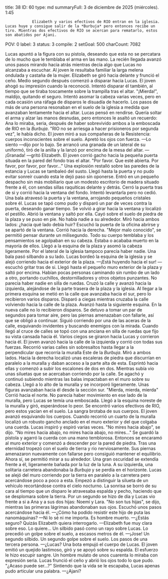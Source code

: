 title:          38
ID:             60
type:           md
summaryFull:    3 de diciembre de 2025 (miércoles). 1:45
                
                Elizabeth y varios efectivos de RIO entran en la iglesia. Lucas huye y consigue salir de la *Burbuja* pero entonces recibe un tiro. Mientras dos efectivos de RIO se acercan para rematarlo, estos son abatidos por Ajani.
POV:            0
label:          3
status:         3
compile:        2
setGoal:        500
charCount:      7082


Lucas apuntó a la figura con su pistola, deseando que esta no se percatara de lo mucho que le temblaba el arma en las mano.
La recién llegada avanzó unos pasos mirando hacia atrás mientras decía algo que Lucas no alcanzaba a escuchar. Al joven le resultaba familiar la larga melena ondulada y castaña de la mujer.
Elizabeth se giró hacia delante y frunció el ceño. Medio segundo después comenzó a disparar hacia Lucas.
El joven ahogó su impresión cuando la reconoció. Intentó disparar él también, al tiempo que se tiraba toscamente sobre la trampilla tras el altar.
"¡Mierda!", maldijo, quitando el seguro.
Intentó asomar la cabeza varias veces, pero en cada ocasión una ráfaga de disparos le disuadía de hacerlo. Los pasos de más de una persona resonaban en el suelo de la iglesia a medida que avanzaban lentamente hacia el altar.
Lucas pensó en rendirse. Quería soltar el arma y alzar las manos desnudas, pero entonces le asaltó un recuerdo: Ana lo miraba, seria, después de haber sobrevivido ambos a la emboscada de RIO en la *Burbuja*.
"RIO no se arriesga a hacer prisioneros por segunda vez", le había dicho.
El joven miró a sus compañeras de la Resistencia: cuerpos inconscientes sobre el suelo. Apretó los ojos con fuerza.
—Lo siento —dijo por lo bajo.
Se arrancó una granada de un lateral de su uniformó, tiró de la anilla y la lanzó por encima de la mesa del altar.
—¡Granada! —gritó Elizabeth.
El joven corrió gacho hacia la pequeña puerta situada en la pared del fondo tras el altar.
"Por favor. Que esté abierta. Por favor, por favor, por favor..."
Una explosión restalló sobre las paredes de la estancia y Lucas se tambaleó del susto. Llegó hasta la puerta y no pudo evitar sonreír cuando esta le dejó paso sin oponerse.
Entró en un pequeño despacho sin más mobiliario que un modesto escritorio de madera situado frente a él, con sendas sillas raquíticas delante y detrás. Cerró la puerta tras de si y corrió hacia la ventana del fondo. Intentó levantarla pero no cedió.
Una bala atravesó la puerta y la ventana, arrojando pequeños cristales sobre él. Lucas se tapó como pudo y disparó un par de veces contra la puerta, deseando ganar tiempo. Se volvió a girar hacia la ventana y localizó el pestillo.
Abrió la ventana y saltó por ella.
Cayó sobre el suelo de piedra de la plaza y se puso en pie. No había nadie a su alrededor.
Miró hacia ambos lados: ¿hacia qué lado debía huir?
Escuchó la puerta de la oficina abrirse y se apartó de la ventana. Corrió hacia la derecha.
"Mejor malo conocido", se permitió pensar durante un milisegundo.
Todo su cuerpo temblaba y los pensamientos se agolpaban en su cabeza. Estaba o acababa muerto en la mayoría de ellos.
Llegó a la esquina de la plaza y asomó la cabeza ligeramente. Por el lateral de la iglesia tampoco parecía haber nadie.
Una bala pasó silbando a su lado. Lucas bordeó la esquina de la iglesia y se alejó corriendo hacia el exterior de la plaza.
—¡Está huyendo hacia el sur! —escuchó gritar tras de si.
Llegó hasta el pequeño muro exterior de la plaza y saltó por encima. Habían pocas personas caminando sin rumbo de un lado a otro, portando cuchillos, destornilladores y otros objetos punzantes. No parecía haber nadie en silla de ruedas.
Cruzó la calle y avanzó hacia la izquierda, alejándose de la parte trasera de la plaza y la iglesia.
Al llegar a la primera esquina se metió en la calle que avanzaba hacia el sur, pero lo recibieron varios disparos.
Disparó a ciegas mientras cruzaba la calle volviendo hacia la calle de la plaza. Avanzó hasta la siguiente esquina.
En la nueva calle no lo recibieron disparos. Se detuvo a tomar un par de segundos para tomar aire, pero las piernas amenazaban con fallarle, así que se obligó a continuar.
Siguió corriendo por una de las aceras de la calle, esquivando invidentes y buscando enemigos con la mirada.
Cuando llegó al cruce de calles se topó con una anciana en silla de ruedas que fijo su vista cansada hacia él. Varios ciegos se giraron hacia Lucas y corrieron hacia él.
El joven avanzó hacia la calle de la izquierda y corrió con todas sus fuerzas. Recorrió varias calles sin sobresaltos hasta llegar a la perpendicular que recorría la muralla Este de la *Burbuja*.
Miró a ambos lados. Hacia la derecha localizó unas escaleras de piedra que discurrían en paralelo a la muralla y daban acceso a la parte alta de esta.
Esprintó hacia ellas y comenzó a subir los escalones de dos en dos. Mientras subía vio unas siluetas que se acercaban corriendo por la calle. Se agachó y continuó subiendo mientras las balas impactaban en el muro sobre su cabeza.
Llegó a lo alto de la muralla y se incorporó ligeramente. Unas figuras avanzaban hacia él desde la sección sur.
"Mierda, mierda, mierda"
Corrió hacia el norte. No parecía haber movimiento en ese lado de la muralla, pero Lucas se temía una emboscada.
Llegó a la esquina noreste de la muralla y giró, esperándose lo peor.
Se encontró varios efectivos de RIO, pero estos yacían en el suelo. La sangra brotaba de sus cuerpos.
El joven avanzó esquivando los cuerpos. Cuando recorrió un cuarto de la muralla localizó un robusto gancho anclado en el muro exterior y del que colgaba una cuerda.
Lucas inspiró y espiró varias veces.
"No mires hacia abajo", se dijo. "No mires hacia abajo, no mires hacia abajo, no mires..."
Se guardó la pistola y agarró la cuerda con una mano temblorosa. Entonces se encaramó al muro exterior y comenzó a descender por la pared de piedra.
Tras una eternidad tropezó con el suelo de tierra y rio nerviosamente. Sus piernas amenazaron nuevamente con fallarse pero consiguió mantener el equilibrio.
Ahora sí, se permitió mirar a su alrededor. Una gran oscuridad se extendía frente a él, ligeramente bañada por la luz de la luna. A su izquierda, una solitaria carretera abandonaba la *Burbuja* y se perdía en el horizonte.
Lucas se alejó del muro corriendo por la tierra en paralelo a la carretera pero acercándose poco a poco a esta. Empezó a distinguir la silueta de un vehículo recortándose contra el cielo nocturno.
La sonrisa se borró de su cara al tiempo que un disparo le atravesaba espalda y pecho, haciendo que se desplomara sobre la tierra.
Por un segundo se hizo de día y Lucas vio frente a si a Ana y a sus dos hijas: Noemí y Lara.
"No son tus hijas", se dijo, mientras las primeras lágrimas abandonaban sus ojos.
Escuchó unos pasos acercándose hacia él.
—¿Cómo ha podido resistir este hijo de puta las nanomáquinas?
—Ni lo sé ni me importa. Es hombre muerto.
—¿Estás seguro? Quizás Elizabeth quiera interrogarlo.
—Elizabeth fue muy clara sobre eso. Lo quiere...
Un silbido pasó como un rayo sobre Lucas. Lo precedió un golpe sobre el suelo, a escasos metros de él.
—¡Jose!
Un segundo silbido. Un segundo golpe sobre el suelo.
Los pasos de una tercera persona.
—¿Lucas?
Una bota empujó el cuerpo de Lucas. El joven emitió un quejido lastimoso, giró y se apoyó sobre su espalda. El esfuerzo le hizo escupir sangre.
Un hombre mulato de unos cuarenta lo miraba con expresión seria. Lucas frunció el ceño y abrió los ojos todo lo que pudo. 
"¿Acaso puede ser...?"
Sintiendo que la vida se le escapaba, Lucas apenas pudo articular una palabra.
—¿Ajani?